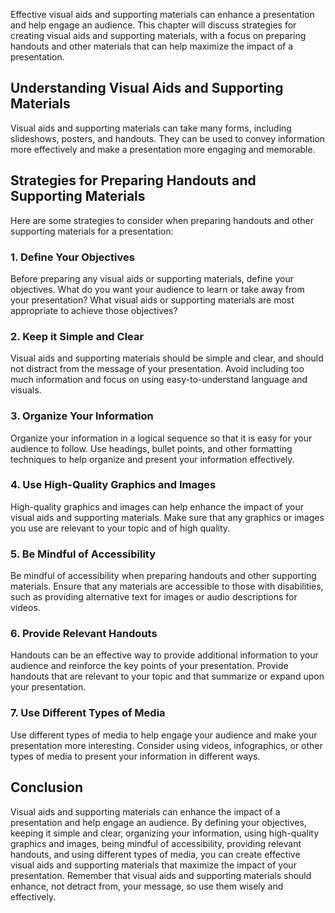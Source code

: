 
Effective visual aids and supporting materials can enhance a presentation and help engage an audience. This chapter will discuss strategies for creating visual aids and supporting materials, with a focus on preparing handouts and other materials that can help maximize the impact of a presentation.

Understanding Visual Aids and Supporting Materials
--------------------------------------------------

Visual aids and supporting materials can take many forms, including slideshows, posters, and handouts. They can be used to convey information more effectively and make a presentation more engaging and memorable.

Strategies for Preparing Handouts and Supporting Materials
----------------------------------------------------------

Here are some strategies to consider when preparing handouts and other supporting materials for a presentation:

### 1. Define Your Objectives

Before preparing any visual aids or supporting materials, define your objectives. What do you want your audience to learn or take away from your presentation? What visual aids or supporting materials are most appropriate to achieve those objectives?

### 2. Keep it Simple and Clear

Visual aids and supporting materials should be simple and clear, and should not distract from the message of your presentation. Avoid including too much information and focus on using easy-to-understand language and visuals.

### 3. Organize Your Information

Organize your information in a logical sequence so that it is easy for your audience to follow. Use headings, bullet points, and other formatting techniques to help organize and present your information effectively.

### 4. Use High-Quality Graphics and Images

High-quality graphics and images can help enhance the impact of your visual aids and supporting materials. Make sure that any graphics or images you use are relevant to your topic and of high quality.

### 5. Be Mindful of Accessibility

Be mindful of accessibility when preparing handouts and other supporting materials. Ensure that any materials are accessible to those with disabilities, such as providing alternative text for images or audio descriptions for videos.

### 6. Provide Relevant Handouts

Handouts can be an effective way to provide additional information to your audience and reinforce the key points of your presentation. Provide handouts that are relevant to your topic and that summarize or expand upon your presentation.

### 7. Use Different Types of Media

Use different types of media to help engage your audience and make your presentation more interesting. Consider using videos, infographics, or other types of media to present your information in different ways.

Conclusion
----------

Visual aids and supporting materials can enhance the impact of a presentation and help engage an audience. By defining your objectives, keeping it simple and clear, organizing your information, using high-quality graphics and images, being mindful of accessibility, providing relevant handouts, and using different types of media, you can create effective visual aids and supporting materials that maximize the impact of your presentation. Remember that visual aids and supporting materials should enhance, not detract from, your message, so use them wisely and effectively.
